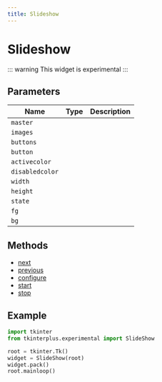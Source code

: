 ```yaml
---
title: Slideshow
---
```


# Slideshow

::: warning
This widget is experimental
:::

## Parameters

| Name          | Type | Description |
| ------------- | ---- | ----------- |
| `master`        |      |             |
| `images`        |      |             |
| `buttons`       |      |             |
| `button`        |      |             |
| `activecolor`   |      |             |
| `disabledcolor` |      |             |
| `width`         |      |             |
| `height`        |      |             |
| `state`         |      |             |
| `fg`            |      |             |
| `bg`            |      |             |

## Methods

- [next](#next)
- [previous](#previous)
- [configure](#configure)
- [start](#start)
- [stop](#stop)

## Example

```py
import tkinter
from tkinterplus.experimental import SlideShow

root = tkinter.Tk()
widget = SlideShow(root)
widget.pack()
root.mainloop()
```
